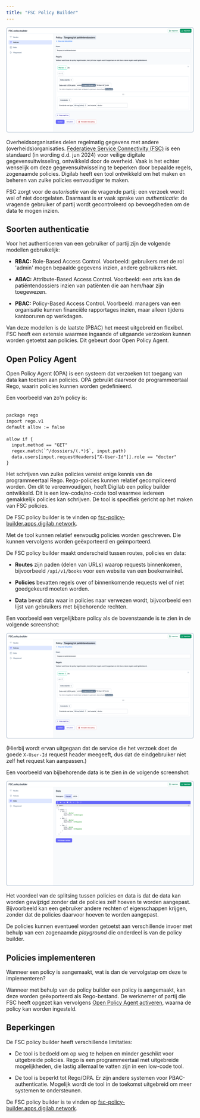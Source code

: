 ```yaml
---
title: "FSC Policy Builder"
---
```


![Sreenshot FSC Policy Builder](./img/digilab_1.png)

Overheidsorganisaties delen regelmatig gegevens met andere (overheids)organisaties. [Federatieve Service Connectivity (FSC)](https://nlx.io/) is een standaard (in wording d.d. jun 2024) voor veilige digitale gegevensuitwisseling, ontwikkeld door de overheid. Vaak is het echter wenselijk om deze gegevensuitwisseling te beperken door bepaalde regels, zogenaamde policies. Digilab heeft een tool ontwikkeld om het maken en beheren van zulke policies eenvoudiger te maken.

FSC zorgt voor de _autorisatie_ van de vragende partij: een verzoek wordt wel of niet doorgelaten. Daarnaast is er vaak sprake van _authenticatie_: de vragende gebruiker of partij wordt gecontroleerd op bevoegdheden om de data te mogen inzien.

## Soorten authenticatie

Voor het authenticeren van een gebruiker of partij zijn de volgende modellen gebruikelijk:

- **RBAC:** Role-Based Access Control. Voorbeeld: gebruikers met de rol 'admin' mogen bepaalde gegevens inzien, andere gebruikers niet.

- **ABAC:** Attribute-Based Access Control. Voorbeeld: een arts kan de patiëntendossiers inzien van patiënten die aan hem/haar zijn toegewezen.

- **PBAC:** Policy-Based Access Control. Voorbeeld: managers van een organisatie kunnen financiële rapportages inzien, maar alleen tijdens kantooruren op werkdagen.

Van deze modellen is de laatste (PBAC) het meest uitgebreid en flexibel. FSC heeft een extensie waarmee ingaande of uitgaande verzoeken kunnen worden getoetst aan policies. Dit gebeurt door Open Policy Agent.

## Open Policy Agent

Open Policy Agent (OPA) is een systeem dat verzoeken tot toegang van data kan toetsen aan policies. OPA gebruikt daarvoor de programmeertaal Rego, waarin policies kunnen worden gedefinieerd.

Een voorbeeld van zo'n policy is:

```nginx

package rego
import rego.v1
default allow := false

allow if {
  input.method == "GET"
  regex.match(`^/dossiers/(.*)$`, input.path)
  data.users[input.requestHeaders["X-User-Id"]].role == "doctor"
}

```

Het schrijven van zulke policies vereist enige kennis van de programmeertaal Rego. Rego-policies kunnen relatief gecompliceerd worden. Om dit te vereenvoudigen, heeft Digilab een policy builder ontwikkeld. Dit is een low-code/no-code tool waarmee iedereen gemakkelijk policies kan schrijven. De tool is specifiek gericht op het maken van FSC policies.

De FSC policy builder is te vinden op [fsc-policy-builder.apps.digilab.network](https://fsc-policy-builder.apps.digilab.network/).

Met de tool kunnen relatief eenvoudig policies worden geschreven. Die kunnen vervolgens worden geëxporteerd en geïmporteerd.

De FSC policy builder maakt onderscheid tussen routes, policies en data:

- **Routes** zijn paden (delen van URLs) waarop requests binnenkomen, bijvoorbeeld `/api/v1/books` voor een website van een boekenwinkel.

- **Policies** bevatten regels over of binnenkomende requests wel of niet goedgekeurd moeten worden.

- **Data** bevat data waar in policies naar verwezen wordt, bijvoorbeeld een lijst van gebruikers met bijbehorende rechten.

Een voorbeeld een vergelijkbare policy als de bovenstaande is te zien in de volgende screenshot:

![Sreenshot FSC Policy Builder](./img/digilab_2.png)

(Hierbij wordt ervan uitgegaan dat de service die het verzoek doet de goede `X-User-Id` request header meegeeft, dus dat de eindgebruiker niet zelf het request kan aanpassen.)

Een voorbeeld van bijbehorende data is te zien in de volgende screenshot:

![Sreenshot FSC Policy Builder](./img/digilab_3.png)

Het voordeel van de splitsing tussen policies en data is dat de data kan worden gewijzigd zonder dat de policies zelf hoeven te worden aangepast. Bijvoorbeeld kan een gebruiker andere rechten of eigenschappen krijgen, zonder dat de policies daarvoor hoeven te worden aangepast.

De policies kunnen eventueel worden getoetst aan verschillende invoer met behulp van een zogenaamde _playground_ die onderdeel is van de policy builder.

## Policies implementeren

Wanneer een policy is aangemaakt, wat is dan de vervolgstap om deze te implementeren?

Wanneer met behulp van de policy builder een policy is aangemaakt, kan deze worden geëxporteerd als Rego-bestand. De werknemer of partij die FSC heeft opgezet kan vervolgens [Open Policy Agent activeren](https://docs.nlx.io/nlx-in-production/setup-authorization/), waarna de policy kan worden ingesteld.

## Beperkingen

De FSC policy builder heeft verschillende limitaties:

- De tool is bedoeld om op weg te helpen en minder geschikt voor uitgebreide policies. Rego is een programmeertaal met uitgebreide mogelijkheden, die lastig allemaal te vatten zijn in een low-code tool.

- De tool is beperkt tot Rego/OPA. Er zijn andere systemen voor PBAC-authenticatie. Mogelijk wordt de tool in de toekomst uitgebreid om meer systemen te ondersteunen.

De FSC policy builder is te vinden op [fsc-policy-builder.apps.digilab.network](https://fsc-policy-builder.apps.digilab.network/).
